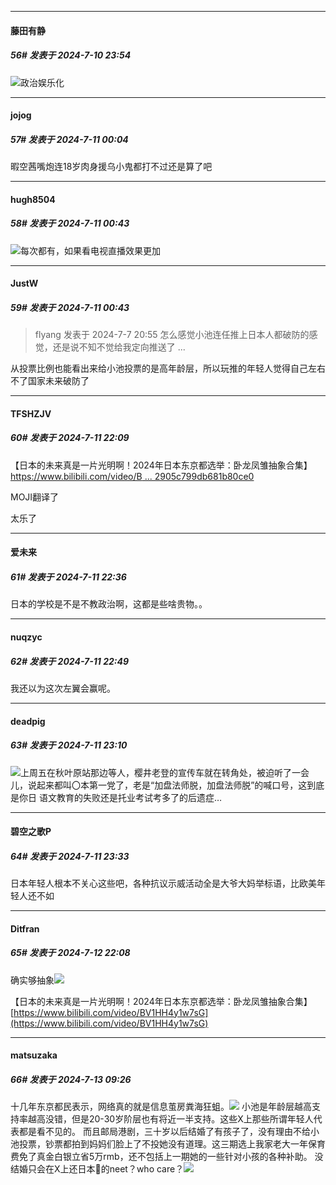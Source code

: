 ﻿
*****

####  藤田有静  
##### 56#       发表于 2024-7-10 23:54

<img src="https://static.saraba1st.com/image/smiley/face2017/067.png" referrerpolicy="no-referrer">政治娱乐化


*****

####  jojog  
##### 57#       发表于 2024-7-11 00:04

暇空茜嘴炮连18岁肉身援乌小鬼都打不过还是算了吧


*****

####  hugh8504  
##### 58#       发表于 2024-7-11 00:43

<img src="https://static.saraba1st.com/image/smiley/face2017/050.png" referrerpolicy="no-referrer">每次都有，如果看电视直播效果更加

*****

####  JustW  
##### 59#       发表于 2024-7-11 00:43

<blockquote>flyang 发表于 2024-7-7 20:55
怎么感觉小池连任推上日本人都破防的感觉，还是说不知不觉给我定向推送了 ...</blockquote>
从投票比例也能看出来给小池投票的是高年龄层，所以玩推的年轻人觉得自己左右不了国家未来破防了


*****

####  TFSHZJV  
##### 60#       发表于 2024-7-11 22:09

【日本的未来真是一片光明啊！2024年日本东京都选举：卧龙凤雏抽象合集】 [https://www.bilibili.com/video/B ... 2905c799db681b80ce0](https://www.bilibili.com/video/BV1HH4y1w7sG/?share_source=copy_web&amp;vd_source=5d97f4dd7c44b2905c799db681b80ce0)

MOJI翻译了

太乐了


*****

####  爱未来  
##### 61#       发表于 2024-7-11 22:36

日本的学校是不是不教政治啊，这都是些啥贵物。。


*****

####  nuqzyc  
##### 62#       发表于 2024-7-11 22:49

我还以为这次左翼会赢呢。


*****

####  deadpig  
##### 63#       发表于 2024-7-11 23:10

<img src="https://static.saraba1st.com/image/smiley/face2017/037.png" referrerpolicy="no-referrer">上周五在秋叶原站那边等人，樱井老登的宣传车就在转角处，被迫听了一会儿，说起来都叫〇本第一党了，老是“加盘法师脱，加盘法师脱”的喊口号，这到底是你日 语文教育的失败还是托业考试考多了的后遗症…


*****

####  碧空之歌P  
##### 64#       发表于 2024-7-11 23:33

日本年轻人根本不关心这些吧，各种抗议示威活动全是大爷大妈举标语，比欧美年轻人还不如


*****

####  Ditfran  
##### 65#       发表于 2024-7-12 22:08

确实够抽象<img src="https://static.saraba1st.com/image/smiley/face2017/067.png" referrerpolicy="no-referrer">

【日本的未来真是一片光明啊！2024年日本东京都选举：卧龙凤雏抽象合集】 [https://www.bilibili.com/video/BV1HH4y1w7sG](https://www.bilibili.com/video/BV1HH4y1w7sG)


*****

####  matsuzaka  
##### 66#       发表于 2024-7-13 09:26

十几年东京都民表示，网络真的就是信息茧房粪海狂蛆。<img src="https://static.saraba1st.com/image/smiley/face2017/037.png" referrerpolicy="no-referrer">
小池是年龄层越高支持率越高没错，但是20-30岁阶层也有将近一半支持。这些X上那些所谓年轻人代表都是看不见的。
而且邮局港剧，三十岁以后结婚了有孩子了，没有理由不给小池投票，钞票都拍到妈妈们脸上了不投她没有道理。这三期选上我家老大一年保育费免了真金白银立省5万rmb，还不包括上一期她的一些针对小孩的各种补助。
没结婚只会在X上还日本💊的neet？who care？<img src="https://static.saraba1st.com/image/smiley/face2017/034.png" referrerpolicy="no-referrer">

